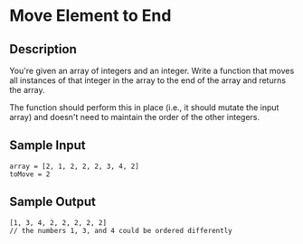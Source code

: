 # Move Element to End

## Description
You're given an array of integers and an integer. Write a function that moves all instances of that integer in the array to the end of the array and returns the array.

The function should perform this in place (i.e., it should mutate the input array) and doesn't need to maintain the order of the other integers.

## Sample Input
```
array = [2, 1, 2, 2, 2, 3, 4, 2]
toMove = 2
```

## Sample Output
```
[1, 3, 4, 2, 2, 2, 2, 2]
// the numbers 1, 3, and 4 could be ordered differently
```